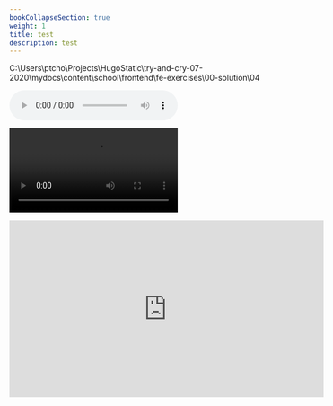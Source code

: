 ```yaml
---
bookCollapseSection: true
weight: 1
title: test
description: test
---
```

C:\Users\ptcho\Projects\HugoStatic\try-and-cry-07-2020\mydocs\content\school\frontend\fe-exercises\00-solution\04

<audio src="06-audio-test-file.ogg" controls type="audio/ogg"></audio>

<video src="05-getvideo.mp4" controls></video>


<iframe width="560" height="315" src="https://www.youtube-nocookie.com/embed/h4FppfXWn-o" frameborder="0" allow="accelerometer; autoplay; clipboard-write; encrypted-media; gyroscope; picture-in-picture" allowfullscreen></iframe>



